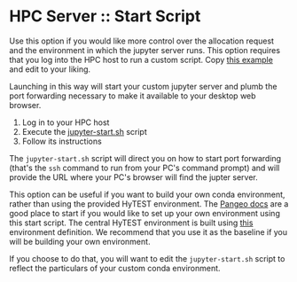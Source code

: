 # HPC Server :: Start Script


Use this option if you would like more control over the allocation request and the environment in
which the jupyter server runs. This option requires that you log into the HPC host to run a custom
script.  Copy [this example](./jupter-start.sh) and edit to your liking.

Launching in this way will start your custom jupyter server and plumb the port forwarding necessary
to make it available to your desktop web browser.

1) Log in to your HPC host
2) Execute the [jupyter-start.sh](./jupter-start.sh) script
3) Follow its instructions

The `jupyter-start.sh` script will direct you on how to start port forwarding (that's the `ssh` command to run
from your PC's command prompt) and will provide the URL where your PC's browser will find the jupter server.

This option can be useful if you want to build your own conda environment, rather than using the provided
HyTEST environment. The [Pangeo docs](https://pangeo.io/setup_guides/hpc.html) are a good place to start
if you would like to set up your own environment using this start script.  The central HyTEST environment
is built using [this](./HyTEST.yml) environment definition. We recommend that you
use it as the baseline if you will be building your own environment.

If you choose to do that, you will want to edit the `jupyter-start.sh` script to reflect
the particulars of your custom conda environment.
